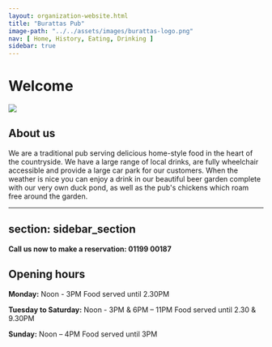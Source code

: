 ```yaml
---
layout: organization-website.html
title: "Burattas Pub"
image-path: "../../assets/images/burattas-logo.png"
nav: [ Home, History, Eating, Drinking ]
sidebar: true
---
```

# Welcome

![](../../assets/images/burattas-pub.png)


## About us

We are a traditional pub serving delicious home-style food in the heart of the countryside. We have a large range of local drinks, are fully wheelchair accessible and provide a large car park for our customers. When the weather is nice you can enjoy a drink in our beautiful beer garden complete with our very own duck pond, as well as the pub's chickens which roam free around the garden.

---
section: sidebar_section
---

**Call us now to make a reservation: 01199 00187**


## Opening hours


**Monday:** Noon - 3PM
Food served until 2.30PM

**Tuesday to Saturday:** Noon - 3PM & 6PM – 11PM
Food served until 2.30 & 9.30PM

**Sunday:** Noon – 4PM
Food served until 3PM
